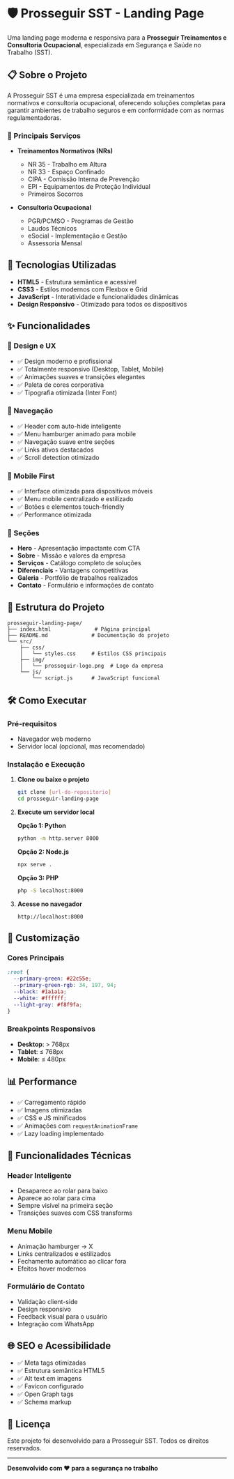 # 🛡️ Prosseguir SST - Landing Page

Uma landing page moderna e responsiva para a **Prosseguir Treinamentos e Consultoria Ocupacional**, especializada em Segurança e Saúde no Trabalho (SST).

## 📋 Sobre o Projeto

A Prosseguir SST é uma empresa especializada em treinamentos normativos e consultoria ocupacional, oferecendo soluções completas para garantir ambientes de trabalho seguros e em conformidade com as normas regulamentadoras.

### 🎯 Principais Serviços

- **Treinamentos Normativos (NRs)**
  - NR 35 - Trabalho em Altura
  - NR 33 - Espaço Confinado
  - CIPA - Comissão Interna de Prevenção
  - EPI - Equipamentos de Proteção Individual
  - Primeiros Socorros

- **Consultoria Ocupacional**
  - PGR/PCMSO - Programas de Gestão
  - Laudos Técnicos
  - eSocial - Implementação e Gestão
  - Assessoria Mensal

## 🚀 Tecnologias Utilizadas

- **HTML5** - Estrutura semântica e acessível
- **CSS3** - Estilos modernos com Flexbox e Grid
- **JavaScript** - Interatividade e funcionalidades dinâmicas
- **Design Responsivo** - Otimizado para todos os dispositivos

## ✨ Funcionalidades

### 🎨 Design e UX
- ✅ Design moderno e profissional
- ✅ Totalmente responsivo (Desktop, Tablet, Mobile)
- ✅ Animações suaves e transições elegantes
- ✅ Paleta de cores corporativa
- ✅ Tipografia otimizada (Inter Font)

### 🧭 Navegação
- ✅ Header com auto-hide inteligente
- ✅ Menu hamburger animado para mobile
- ✅ Navegação suave entre seções
- ✅ Links ativos destacados
- ✅ Scroll detection otimizado

### 📱 Mobile First
- ✅ Interface otimizada para dispositivos móveis
- ✅ Menu mobile centralizado e estilizado
- ✅ Botões e elementos touch-friendly
- ✅ Performance otimizada

### 🎯 Seções
- **Hero** - Apresentação impactante com CTA
- **Sobre** - Missão e valores da empresa
- **Serviços** - Catálogo completo de soluções
- **Diferenciais** - Vantagens competitivas
- **Galeria** - Portfólio de trabalhos realizados
- **Contato** - Formulário e informações de contato

## 📁 Estrutura do Projeto

```
prosseguir-landing-page/
├── index.html              # Página principal
├── README.md              # Documentação do projeto
└── src/
    ├── css/
    │   └── styles.css     # Estilos CSS principais
    ├── img/
    │   └── prosseguir-logo.png  # Logo da empresa
    └── js/
        └── script.js      # JavaScript funcional
```

## 🛠️ Como Executar

### Pré-requisitos
- Navegador web moderno
- Servidor local (opcional, mas recomendado)

### Instalação e Execução

1. **Clone ou baixe o projeto**
   ```bash
   git clone [url-do-repositorio]
   cd prosseguir-landing-page
   ```

2. **Execute um servidor local**
   
   **Opção 1: Python**
   ```bash
   python -m http.server 8000
   ```
   
   **Opção 2: Node.js**
   ```bash
   npx serve .
   ```
   
   **Opção 3: PHP**
   ```bash
   php -S localhost:8000
   ```

3. **Acesse no navegador**
   ```
   http://localhost:8000
   ```

## 🎨 Customização

### Cores Principais
```css
:root {
  --primary-green: #22c55e;
  --primary-green-rgb: 34, 197, 94;
  --black: #1a1a1a;
  --white: #ffffff;
  --light-gray: #f8f9fa;
}
```

### Breakpoints Responsivos
- **Desktop**: > 768px
- **Tablet**: ≤ 768px
- **Mobile**: ≤ 480px

## 📊 Performance

- ✅ Carregamento rápido
- ✅ Imagens otimizadas
- ✅ CSS e JS minificados
- ✅ Animações com `requestAnimationFrame`
- ✅ Lazy loading implementado

## 🔧 Funcionalidades Técnicas

### Header Inteligente
- Desaparece ao rolar para baixo
- Aparece ao rolar para cima
- Sempre visível na primeira seção
- Transições suaves com CSS transforms

### Menu Mobile
- Animação hamburger → X
- Links centralizados e estilizados
- Fechamento automático ao clicar fora
- Efeitos hover modernos

### Formulário de Contato
- Validação client-side
- Design responsivo
- Feedback visual para o usuário
- Integração com WhatsApp

## 🌐 SEO e Acessibilidade

- ✅ Meta tags otimizadas
- ✅ Estrutura semântica HTML5
- ✅ Alt text em imagens
- ✅ Favicon configurado
- ✅ Open Graph tags
- ✅ Schema markup

## 📄 Licença

Este projeto foi desenvolvido para a Prosseguir SST. Todos os direitos reservados.

---

**Desenvolvido com ❤️ para a segurança no trabalho**